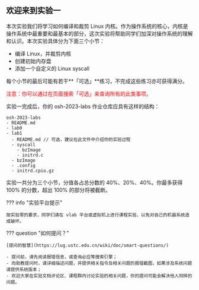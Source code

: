 ## 欢迎来到实验一

本次实验我们将学习如何编译和裁剪 Linux 内核。作为操作系统的核心，内核是操作系统中最重要和最基本的部分，这次实验将帮助同学们加深对操作系统的理解和认识。本次实验具体分为下面三个小节：

- 编译 Linux，并裁剪内核
- 创建初始内存盘
- 添加一个自定义的 Linux syscall

每个小节的最后可能有若干**「可选」**练习，不完成这些练习亦可获得满分。

<p style="color:red">注意：你可以通过在页面搜索「可选」来查询所有的此类事项。</p>

实验一完成后，你的 osh-2023-labs 作业仓库应具有这样的结构：

```
osh-2023-labs
- README.md
- lab0
- lab1
  - README.md // 可选，建议在此文件中介绍你的实验过程
  - syscall
    - bzImage
    - initrd.c
  - bzImage
  - .config
  - initrd.cpio.gz
```

实验一共分为三个小节，分值各占总分数的 40%、20%、40%。你最多获得 100% 的分数，超出 100% 的部分将被截断。

??? info "实验平台提示"

    按实验零的要求，同学们请在 vlab 平台或虚拟机上进行课程实验，以免对自己的机器系统造成破坏。

??? question "如何提问？"

    [提问的智慧](https://lug.ustc.edu.cn/wiki/doc/smart-questions/)
    
    - 提问前，请先阅读报错信息，或查询必应等搜索引擎；
    - 向助教提问时，请详细描述问题，并提供相关指令及相关问题的报错截图，如果涉及系统问题请提供系统版本；
    - 欢迎大家在实验文档评论区、课程群内讨论实验的相关问题，你的提问可能会解决他人同样的问题。
